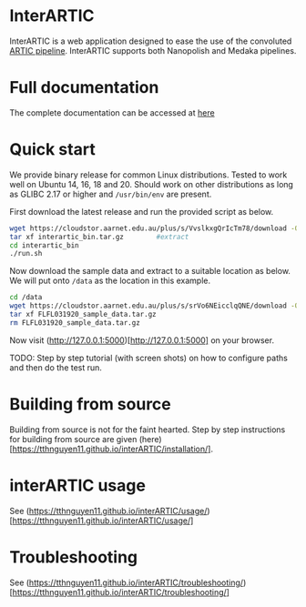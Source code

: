 # InterARTIC

InterARTIC is a web application designed to ease the use of the convoluted [ARTIC pipeline](https://github.com/artic-network/artic-ncov2019). InterARTIC supports both Nanopolish and Medaka pipelines.

# Full documentation

The complete documentation can be accessed at [here](https://tthnguyen11.github.io/interARTIC/)


# Quick start

We provide binary release for common Linux distributions. Tested to work well on Ubuntu 14, 16, 18 and 20. Should work on other distributions as long as GLIBC 2.17 or higher and `/usr/bin/env` are present.

First download the latest release and run the provided script as below.

```bash
wget https://cloudstor.aarnet.edu.au/plus/s/VvslkxgQrIcTm78/download -O interartic_bin.tar.gz		#download the release
tar xf interartic_bin.tar.gz		#extract
cd interartic_bin
./run.sh
```

Now download the sample data and extract to a suitable location as below. We will put onto `/data` as the location in this example.

```bash
cd /data
wget https://cloudstor.aarnet.edu.au/plus/s/srVo6NEicclqQNE/download -O FLFL031920_sample_data.tar.gz
tar xf FLFL031920_sample_data.tar.gz
rm FLFL031920_sample_data.tar.gz
```

Now visit (http://127.0.0.1:5000)[http://127.0.0.1:5000] on your browser.

TODO: Step by step tutorial (with screen shots) on how to configure paths and then do the test run.


# Building from source

Building from source is not for the faint hearted. Step by step instructions for building from source are given (here)[https://tthnguyen11.github.io/interARTIC/installation/].


# interARTIC usage

See (https://tthnguyen11.github.io/interARTIC/usage/)[https://tthnguyen11.github.io/interARTIC/usage/]

# Troubleshooting

See (https://tthnguyen11.github.io/interARTIC/troubleshooting/)[https://tthnguyen11.github.io/interARTIC/troubleshooting/]
